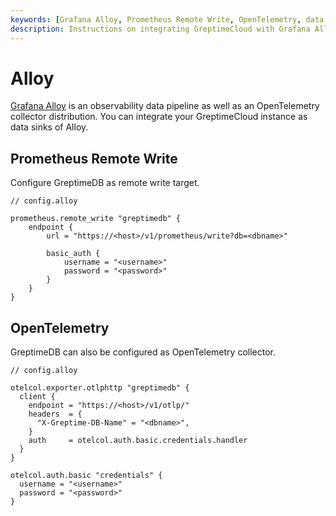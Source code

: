 ```yaml
---
keywords: [Grafana Alloy, Prometheus Remote Write, OpenTelemetry, data pipeline]
description: Instructions on integrating GreptimeCloud with Grafana Alloy for Prometheus Remote Write and OpenTelemetry.
---
```


# Alloy

[Grafana Alloy](https://grafana.com/docs/alloy/latest/) is an observability data pipeline as well as an OpenTelemetry
collector distribution. You can integrate your GreptimeCloud instance as data
sinks of Alloy.

## Prometheus Remote Write

Configure GreptimeDB as remote write target.

```
// config.alloy

prometheus.remote_write "greptimedb" {
    endpoint {
        url = "https://<host>/v1/prometheus/write?db=<dbname>"

        basic_auth {
            username = "<username>"
            password = "<password>"
        }
    }
}
```

## OpenTelemetry

GreptimeDB can also be configured as OpenTelemetry collector.

```
// config.alloy

otelcol.exporter.otlphttp "greptimedb" {
  client {
    endpoint = "https://<host>/v1/otlp/"
    headers  = {
      "X-Greptime-DB-Name" = "<dbname>",
    }
    auth     = otelcol.auth.basic.credentials.handler
  }
}

otelcol.auth.basic "credentials" {
  username = "<username>"
  password = "<password>"
}
```
